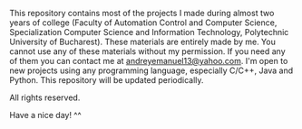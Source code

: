 This repository contains most of the projects I made during almost two years of college (Faculty of Automation Control and Computer Science, Specialization Computer Science and Information Technology, Polytechnic University of Bucharest).
These materials are entirely made by me.
You cannot use any of these materials without my permission. If you need any of them you can contact me at andreyemanuel13@yahoo.com.
I'm open to new projects using any programming language, especially C/C++, Java and Python.
This repository will be updated periodically.

All rights reserved.

Have a nice day! ^^
